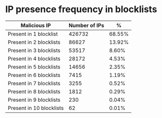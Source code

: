 # IP presence frequency in blocklists
| Malicious IP | Number of IPs | % |
|----|----|----|
| Present in 1 blocklist | 426732 | 68.55% |
| Present in 2 blocklists | 86627 | 13.92% |
| Present in 3 blocklists | 53517 | 8.60% |
| Present in 4 blocklists | 28172 | 4.53% |
| Present in 5 blocklists | 14656 | 2.35% |
| Present in 6 blocklists | 7415 | 1.19% |
| Present in 7 blocklists | 3255 | 0.52% |
| Present in 8 blocklists | 1812 | 0.29% |
| Present in 9 blocklists | 230 | 0.04% |
| Present in 10 blocklists | 62 | 0.01% |
